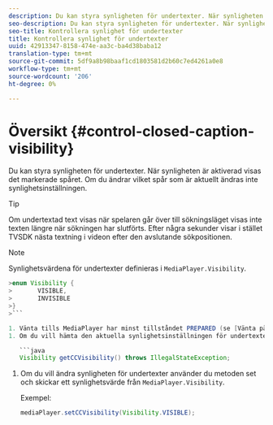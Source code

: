 ```yaml
---
description: Du kan styra synligheten för undertexter. När synligheten är aktiverad visas det markerade spåret. Om du ändrar vilket spår som är aktuellt ändras inte synlighetsinställningen.
seo-description: Du kan styra synligheten för undertexter. När synligheten är aktiverad visas det markerade spåret. Om du ändrar vilket spår som är aktuellt ändras inte synlighetsinställningen.
seo-title: Kontrollera synlighet för undertexter
title: Kontrollera synlighet för undertexter
uuid: 42913347-8158-474e-aa3c-ba4d38baba12
translation-type: tm+mt
source-git-commit: 5df9a8b98baaf1cd1803581d2b60c7ed4261a0e8
workflow-type: tm+mt
source-wordcount: '206'
ht-degree: 0%

---
```



# Översikt {#control-closed-caption-visibility}

Du kan styra synligheten för undertexter. När synligheten är aktiverad visas det markerade spåret. Om du ändrar vilket spår som är aktuellt ändras inte synlighetsinställningen.

>[!TIP]
>
>Om undertextad text visas när spelaren går över till sökningsläget visas inte texten längre när sökningen har slutförts. Efter några sekunder visar i stället TVSDK nästa textning i videon efter den avslutande sökpositionen.

>[!NOTE]
>
>Synlighetsvärdena för undertexter definieras i `MediaPlayer.Visibility`.
>
>
```java
>enum Visibility { 
>       VISIBLE,  
>       INVISIBLE 
>}
>```

1. Vänta tills MediaPlayer har minst tillståndet PREPARED (se [Vänta på ett giltigt tillstånd](../../../tvsdk-1.4-for-android/ui-configure/android-1.4-ui-state-prepared-wait-for.md)).
1. Om du vill hämta den aktuella synlighetsinställningen för undertexter använder du metoden get i MediaPlayer, som returnerar ett synlighetsvärde.

   ```java
   Visibility getCCVisibility() throws IllegalStateException;
   ```

1. Om du vill ändra synligheten för undertexter använder du metoden set och skickar ett synlighetsvärde från `MediaPlayer.Visibility`.

   Exempel:

   ```java
   mediaPlayer.setCCVisibility(Visibility.VISIBLE);
   ```

